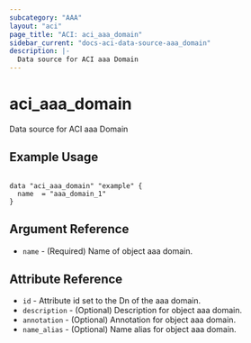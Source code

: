 ```yaml
---
subcategory: "AAA"
layout: "aci"
page_title: "ACI: aci_aaa_domain"
sidebar_current: "docs-aci-data-source-aaa_domain"
description: |-
  Data source for ACI aaa Domain
---
```


# aci_aaa_domain #
Data source for ACI aaa Domain

## Example Usage ##

```hcl

data "aci_aaa_domain" "example" {
  name  = "aaa_domain_1"
}

```


## Argument Reference ##
* `name` - (Required) Name of object aaa domain.

## Attribute Reference

* `id` - Attribute id set to the Dn of the aaa domain.
* `description` - (Optional) Description for object aaa domain.
* `annotation` - (Optional) Annotation for object aaa domain.
* `name_alias` - (Optional) Name alias for object aaa domain.
